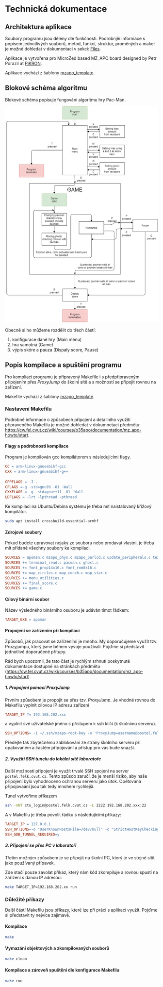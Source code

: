 # Technická dokumentace

## Architektura aplikace

Soubory programu jsou děleny dle funkčnosti. Podrobnjěí informace s popisem jednotlivých souborů, metod, funkcí, struktur, proměných a maker je možné dohledat v dokumentaci v sekci: [Files](files.html).

Aplikace je vytvořena pro MicroZed based MZ_APO board designed by Petr Porazil at [PiKRON](http://www.pikron.com/).

Aplikace vychází z šablony [mzapo_template](https://gitlab.fel.cvut.cz/b35apo/mzapo_template).

## Blokové schéma algoritmu

Blokové schéma popisuje fungování algoritmu hry Pac-Man.

![block-schema](https://raw.githubusercontent.com/petrkucerak/library/main/asstes/share/blok-schema.png)

Obecně si ho můžeme rozdělit do třech částí:

1. konfigurace dané hry (Main menu)
2. hra samotná (Game)
3. výpis skóre a pauza (Dispaly score, Pause)

## Popis kompilace a spuštění programu

Pro kompliaci programu je připravený Makefile i s předpřipraveným připojením přes *ProxyJump* do školní sítě a s možností se připojit rovnou na zařízení.

Makefile vychází z šablony [mzapo_template](https://gitlab.fel.cvut.cz/b35apo/mzapo_template).

### Nastavení Makefilu

Podrobné informace o způsobech připojení a detailního využití připraveného Makefilu je možné dohledat v dokumnetaci předmětu: https://cw.fel.cvut.cz/wiki/courses/b35apo/documentation/mz_apo-howto/start.

#### Flagy a podrobnosti kompilace

Program je kompilován gcc kompilátorem s následujícími flagy.

```Makefile
CC = arm-linux-gnueabihf-gcc
CXX = arm-linux-gnueabihf-g++

CPPFLAGS = -I .
CFLAGS =-g -std=gnu99 -O1 -Wall
CXXFLAGS = -g -std=gnu++11 -O1 -Wall
LDFLAGS = -lrt -lpthread -pthread
```

Ke kompilaci na Ubuntu/Debina systému je třeba mít naistalovaný křížový kompilátor.
```bash
sudo apt install crossbuild-essential-armhf
```

#### Zdrojové soubory

Pokud budete upravovat nejaky ze souboru nebo prodavat vlastni, je třeba mít přidané všechny soubory ke kompilaci.

```Makefile
SOURCES = apoman.c mzapo_phys.c mzapo_parlcd.c update_peripherals.c text_fb.c map_from_template.c map_to_fb.c draw_shapes.c
SOURCES += terminal_read.c pacman.c ghost.c
SOURCES += font_prop14x16.c font_rom8x16.c
SOURCES += map_circles.c map_conch.c map_star.c
SOURCES += menu_utilities.c
SOURCES += final_score.c
SOURCES += game.c
```

#### Cílový binární soubor

Název výsledného binárního osuboru je udáván tímot řádkem:
```Makefile
TARGET_EXE = apoman
```

#### Propojení se zařízením při kompilaci

Způsobů, jak pracovat se zařízeními je mnoho. My doporučujeme využít tzv. Prozyjumpu, který jsme během vývoje používali. Pojďme si představit jednotlivé doporučené přítupy.

Rád bych upozornil, že tato část je rychlým srhnutí poskytnuté dokumentace dostupné na stránkách předmětu (https://cw.fel.cvut.cz/wiki/courses/b35apo/documentation/mz_apo-howto/start).

##### 1. Propojení pomocí *ProxyJump*

Prvním způsobem je propojit se přes tzv. *ProxyJump*. Je vhodné rovnou do Makefilu vyplnit cílovou IP adresu zařízení
```Makefile
TARGET_IP ?= 192.168.202.xxx
```
 a vyplnit své uživatelské jméno s přístupem k ssh klíči (k školnímu serveru).
```Makefile
SSH_OPTIONS= -i ~/.ssh/mzapo-root-key -o 'ProxyJump=username@postel.felk.cvut.cz'
```
Předejte tak zbytečnému zablokování ze strany školního serveru při opakovaném a častém připojování a přístup pro vás bude snazší.

##### 2. Využití SSH tunelu do lokální sítě laboratoře

Další možností připojení je využít trvalé SSH spojení na server `postel.felk.cvut.cz`. Tento způsob zaručí, že je menší riziko, aby naše připojení bylo vyhodnoceno ochranou serveru jako útok. Opětovaná připojovaání jsou tak tedy mnohem rychlejší.

Tunel vytvoříme příkazem
```bash
ssh -nNT ctu_login@postel.felk.cvut.cz -L 2222:192.168.202.xxx:22
```

A v Makefilu je třeba povolit řádku s následujícími příkazy:
```Makefile
TARGET_IP = 127.0.0.1
SSH_OPTIONS=-o "UserKnownHostsFile=/dev/null" -o "StrictHostKeyChecking=no" -o "Port=2222"
SSH_GDB_TUNNEL_REQUIRED=y
```

##### 3. Připojení se přes PC v laboratoři

Třetím možným způsobem je se připojit na školní PC, který je ve stejné sítit jako používaný přípavek.

Zde stačí pouze zavolat příkaz, který nám kód zkompiluje a rovnou spustí na zařízení s danou IP adresou:
```bash
make TARGET_IP=192.168.202.xx run
```

### Důležité příkazy

Další částí Makefilu jsou příkazy, které lze při práci s aplikací využít. Pojďme si představit ty nejvíce zajímavé.

#### Kompilace

```bash
make
```

#### Vymazání objektových a zkompilovaných souborů

```bash
make clean
```

#### Kompilace a zároveň spuštění dle konfigurace Makefilu

```bash
make run
```